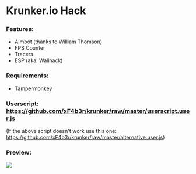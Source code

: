 # Krunker.io Hack
### Features:
- Aimbot (thanks to William Thomson)
- FPS Counter
- Tracers
- ESP (aka. Wallhack)

### Requirements:
- Tampermonkey

### Userscript: https://github.com/xF4b3r/krunker/raw/master/userscript.user.js
(If the above script doesn't work use this one: https://github.com/xF4b3r/krunker/raw/master/alternative.user.js)

### Preview:
![](https://i.imgur.com/bd1gjNS.png?raw=true)
